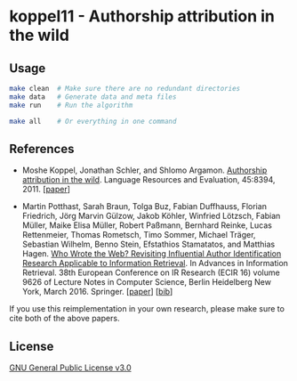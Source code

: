# koppel11 - Authorship attribution in the wild

## Usage

```sh
make clean  # Make sure there are no redundant directories
make data   # Generate data and meta files
make run    # Run the algorithm

make all    # Or everything in one command
```

## References

- Moshe Koppel, Jonathan Schler, and Shlomo Argamon. [Authorship attribution in the wild](https://www.researchgate.net/profile/Moshe_Koppel/publication/220147732_Authorship_attribution_in_the_wild/links/0deec52fd3fd6b60b3000000.pdf). Language Resources and Evaluation, 45:8394, 2011. [[paper](https://www.researchgate.net/profile/Moshe_Koppel/publication/220147732_Authorship_attribution_in_the_wild/links/0deec52fd3fd6b60b3000000.pdf)]

- Martin Potthast, Sarah Braun, Tolga Buz, Fabian Duffhauss, Florian Friedrich, Jörg Marvin Gülzow, Jakob Köhler, Winfried Lötzsch, Fabian Müller, Maike Elisa Müller, Robert Paßmann, Bernhard Reinke, Lucas Rettenmeier, Thomas Rometsch, Timo Sommer, Michael Träger, Sebastian Wilhelm, Benno Stein, Efstathios Stamatatos, and Matthias Hagen. [Who Wrote the Web? Revisiting Influential Author Identification Research Applicable to Information Retrieval](http://www.uni-weimar.de/medien/webis/publications/papers/stein_2016d.pdf). In Advances in Information Retrieval. 38th European Conference on IR Research (ECIR 16) volume 9626 of Lecture Notes in Computer Science, Berlin Heidelberg New York, March 2016. Springer. [[paper](http://www.uni-weimar.de/medien/webis/publications/papers/stein_2016d.pdf)] [[bib](http://www.uni-weimar.de/medien/webis/publications/bibentries.php?bibkey=stein_2016d)]

If you use this reimplementation in your own research, please make sure to cite both of the above papers.

## License

[GNU General Public License v3.0](LICENSE)
